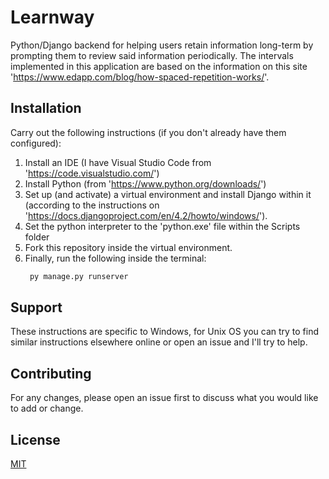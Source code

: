 # Learnway

Python/Django backend for helping users retain information long-term by prompting them to review said information periodically. The intervals implemented in this application are based on the information on this site 'https://www.edapp.com/blog/how-spaced-repetition-works/'.

## Installation

Carry out the following instructions (if you don't already have them configured):

1. Install an IDE (I have Visual Studio Code from 'https://code.visualstudio.com/')
2. Install Python (from 'https://www.python.org/downloads/')
3. Set up (and activate) a virtual environment and install Django within it (according to the instructions on 'https://docs.djangoproject.com/en/4.2/howto/windows/').
4. Set the python interpreter to the 'python.exe' file within the Scripts folder
5. Fork this repository inside the virtual environment.
6. Finally, run the following inside the terminal:
   ```python
    py manage.py runserver
   ```

## Support

These instructions are specific to Windows, for Unix OS you can try to find similar instructions elsewhere online or open an issue and I'll try to help.

## Contributing

For any changes, please open an issue first to discuss what you would like to add or change.

## License

[MIT](https://choosealicense.com/licenses/mit/)
